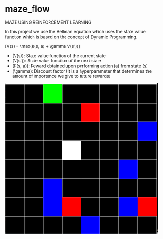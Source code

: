 # maze_flow
MAZE USING REINFORCEMENT LEARNING

In this project we use the Bellman equation which uses the state value function which is based on the concept of Dynamic Programming.

\[V(s) = \max(R(s, a) + \gamma V(s'))\]

- \(V(s)\): State value function of the current state
- \(V(s')\): State value function of the next state
- \(R(s, a)\): Reward obtained upon performing action \(a\) from state \(s\)
- \(\gamma\): Discount factor (It is a hyperparameter that determines the amount of importance we give to future rewards)

![GRID](images/bob.png)
